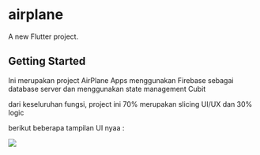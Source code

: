 # airplane

A new Flutter project.

## Getting Started

Ini merupakan project AirPlane Apps 
menggunakan Firebase sebagai database server dan menggunakan state management Cubit

dari keseluruhan fungsi, project ini 70% merupakan slicing UI/UX dan 30% logic

berikut beberapa tampilan UI nyaa :


<img src="https://i.ibb.co/wJG1c6k/Client-Meeting-Planning-Whiteboard-in-Green-Grey-Modern-Professional-Style.png" />







